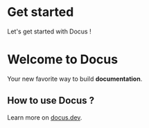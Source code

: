 # Get started

Let's get started with Docus !

# Welcome to Docus

Your new favorite way to build **documentation**.

## How to use Docus ?

Learn more on [docus.dev](https://docus.dev).
